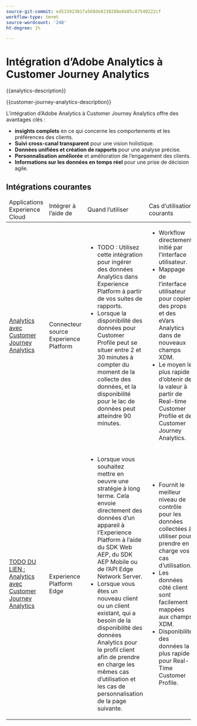```yaml
---
source-git-commit: ed53392381fa568de8230288e6b85c87540222cf
workflow-type: tm+mt
source-wordcount: '248'
ht-degree: 1%

---
```



# Intégration d’Adobe Analytics à Customer Journey Analytics

{{analytics-description}}

{{customer-journey-analytics-description}}

L’intégration d’Adobe Analytics à Customer Journey Analytics offre des avantages clés :

+ **insights complets** en ce qui concerne les comportements et les préférences des clients.
+ **Suivi cross-canal transparent** pour une vision holistique.
+ **Données unifiées et création de rapports** pour une analyse précise.
+ **Personnalisation améliorée** et amélioration de l’engagement des clients.
+ **Informations sur les données en temps réel** pour une prise de décision agile.

## Intégrations courantes

<table>
    <thead>
        <tr>
            <td>Applications Experience Cloud</td>
            <td>Intégrer à l’aide de</td>
            <td>Quand l’utiliser</td>
            <td>Cas d’utilisation courants</td>
        </tr>
    </thead>
    <tbody>
        <tr>
            <td><a href="../../integrations/tutorials/analytics-customer-journey-analytics/experience-platform-source-connector.md" target="_blank" rel="noreferrer">Analytics avec Customer Journey Analytics</a></td>
            <td>Connecteur source Experience Platform</td>
            <td>
                <ul>
                    <li>TODO : Utilisez cette intégration pour ingérer des données Analytics dans Experience Platform à partir de vos suites de rapports.</li>
                    <li>Lorsque la disponibilité des données pour Customer Profile peut se situer entre 2 et 30 minutes à compter du moment de la collecte des données, et la disponibilité pour le lac de données peut atteindre 90 minutes.</li>
                </ul>
            </td>
            <td>
                <ul>
                    <li>Workflow directement initié par l’interface utilisateur.</li>
                    <li>Mappage de l’interface utilisateur pour copier des props et des eVars Analytics dans de nouveaux champs XDM.</li>
                    <li>Le moyen le plus rapide d’obtenir de la valeur à partir de Real-time Customer Profile et de Customer Journey Analytics.</li>
                </ul>
            </td>
        </tr>
        <tr>
            <td><a href="https://www.adobe.com/" target="_blank" rel="noreferrer">TODO DU LIEN : Analytics avec Customer Journey Analytics</a></td>
            <td>Experience Platform Edge</td>
            <td>
                <ul>
                    <li>Lorsque vous souhaitez mettre en oeuvre une stratégie à long terme. Cela envoie directement des données d’un appareil à l’Experience Platform à l’aide du SDK Web AEP, du SDK AEP Mobile ou de l’API Edge Network Server.</li>
                    <li>Lorsque vous êtes un nouveau client ou un client existant, qui a besoin de la disponibilité des données Analytics pour le profil client afin de prendre en charge les mêmes cas d’utilisation et les cas de personnalisation de la page suivante.</li>
                </ul>
            </td>
            <td>
                <ul>
                    <li>Fournit le meilleur niveau de contrôle pour les données collectées à utiliser pour prendre en charge vos cas d’utilisation.</li>
                    <li>Les données côté client sont facilement mappées aux champs XDM.</li>
                    <li>Disponibilité des données la plus rapide pour Real-Time Customer Profile.</li>
                </ul>
            </td>
        </tr>  
    </tbody>          
</table>
